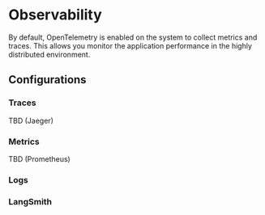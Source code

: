 # Observability

By default, OpenTelemetry is enabled on the system to collect metrics and traces.
This allows you monitor the application performance in the highly distributed environment.

## Configurations

### Traces

TBD (Jaeger)

### Metrics

TBD (Prometheus)

### Logs

### LangSmith
